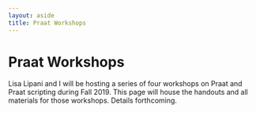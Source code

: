 ```yaml
---
layout: aside
title: Praat Workshops
---
```


# Praat Workshops

Lisa Lipani and I will be hosting a series of four workshops on Praat and Praat scripting during Fall 2019. This page will house the handouts and all materials for those workshops. Details forthcoming.